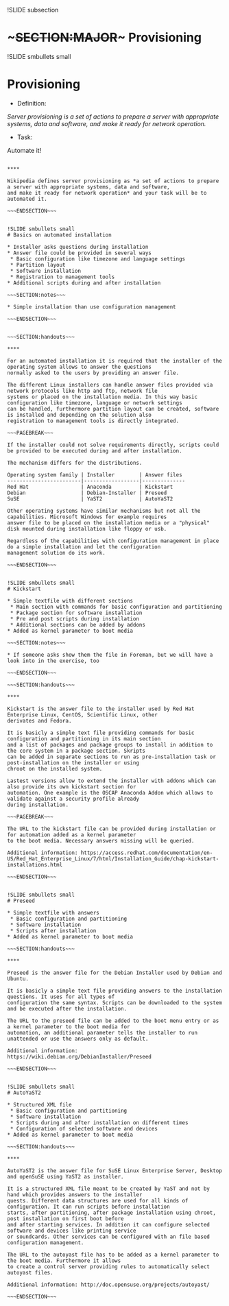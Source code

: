 !SLIDE subsection
# ~~~SECTION:MAJOR~~~ Provisioning


!SLIDE smbullets small
# Provisioning

* Definition:

*Server provisioning is a set of actions to prepare a server with appropriate systems, data and software,
and make it ready for network operation.* 

* Task:

Automate it!

~~~SECTION:handouts~~~

****

Wikipedia defines server provisioning as *a set of actions to prepare a server with appropriate systems, data and software,
and make it ready for network operation* and your task will be to automated it.

~~~ENDSECTION~~~


!SLIDE smbullets small
# Basics on automated installation

* Installer asks questions during installation
* Answer file could be provided in several ways
 * Basic configuration like timezone and language settings
 * Partition layout
 * Software installation
 * Registration to management tools
* Additional scripts during and after installation

~~~SECTION:notes~~~

* Simple installation than use configuration management

~~~ENDSECTION~~~


~~~SECTION:handouts~~~

****

For an automated installation it is required that the installer of the operating system allows to answer the questions
normally asked to the users by providing an answer file. 

The different Linux installers can handle answer files provided via network protocols like http and ftp, network file
systems or placed on the installation media. In this way basic configuration like timezone, language or network settings 
can be handled, furthermore partition layout can be created, software is installed and depending on the solution also 
registration to management tools is directly integrated. 

~~~PAGEBREAK~~~

If the installer could not solve requirements directly, scripts could be provided to be executed during and after installation.

The mechanism differs for the distributions.

Operating system family | Installer        | Answer files
------------------------|------------------|--------------
Red Hat                 | Anaconda         | Kickstart
Debian                  | Debian-Installer | Preseed
SuSE                    | YaST2            | AutoYaST2

Other operating systems have similar mechanisms but not all the capabilities. Microsoft Windows for example requires
answer file to be placed on the installation media or a "physical" disk mounted during installation like floppy or usb.

Regardless of the capabilities with configuration management in place do a simple installation and let the configuration
management solution do its work.

~~~ENDSECTION~~~


!SLIDE smbullets small
# Kickstart

* Simple textfile with different sections
 * Main section with commands for basic configuration and partitioning
 * Package section for software installation
 * Pre and post scripts during installation
 * Additional sections can be added by addons
* Added as kernel parameter to boot media

~~~SECTION:notes~~~

* If someone asks show them the file in Foreman, but we will have a look into in the exercise, too

~~~ENDSECTION~~~

~~~SECTION:handouts~~~

****

Kickstart is the answer file to the installer used by Red Hat Enterprise Linux, CentOS, Scientific Linux, other
derivates and Fedora.

It is basicly a simple text file providing commands for basic configuration and partitioning in its main section
and a list of packages and package groups to install in addition to the core system in a package section. Skripts
can be added in separate sections to run as pre-installation task or post-installation on the installer or using
chroot on the installed system.

Lastest versions allow to extend the installer with addons which can also provide its own kickstart section for
automation. One example is the OSCAP Anaconda Addon which allows to validate against a security profile already
during installation.

~~~PAGEBREAK~~~

The URL to the kickstart file can be provided during installation or for automation added as a kernel parameter
to the boot media. Necessary answers missing will be queried.

Additional information: https://access.redhat.com/documentation/en-US/Red_Hat_Enterprise_Linux/7/html/Installation_Guide/chap-kickstart-installations.html

~~~ENDSECTION~~~


!SLIDE smbullets small
# Preseed

* Simple textfile with answers
 * Basic configuration and partitioning
 * Software installation
 * Scripts after installation
* Added as kernel parameter to boot media

~~~SECTION:handouts~~~

****

Preseed is the answer file for the Debian Installer used by Debian and Ubuntu.

It is basicly a simple text file providing answers to the installation questions. It uses for all types of 
configuration the same syntax. Scripts can be downloaded to the system and be executed after the installation.

The URL to the preseed file can be added to the boot menu entry or as a kernel parameter to the boot media for
automation, an additional parameter tells the installer to run unattended or use the answers only as default.

Additional information: https://wiki.debian.org/DebianInstaller/Preseed

~~~ENDSECTION~~~


!SLIDE smbullets small
# AutoYaST2

* Structured XML file
 * Basic configuration and partitioning
 * Software installation
 * Scripts during and after installation on different times
 * Configuration of selected software and devices
* Added as kernel parameter to boot media
  
~~~SECTION:handouts~~~

****

AutoYaST2 is the answer file for SuSE Linux Enterprise Server, Desktop and openSuSE using YaST2 as installer.

It is a structured XML file meant to be created by YaST and not by hand which provides answers to the installer
quests. Different data structures are used for all kinds of configuration. It can run scripts before installation
starts, after partitioning, after package installation using chroot, post installation on first boot before 
and after starting services. In addition it can configure selected software and devices like printing service
or soundcards. Other services can be configured with an file based configuration management.

The URL to the autoyast file has to be added as a kernel parameter to the boot media. Furthermore it allows
to create a control server providing rules to automatically select autoyast files.

Additional information: http://doc.opensuse.org/projects/autoyast/

~~~ENDSECTION~~~
